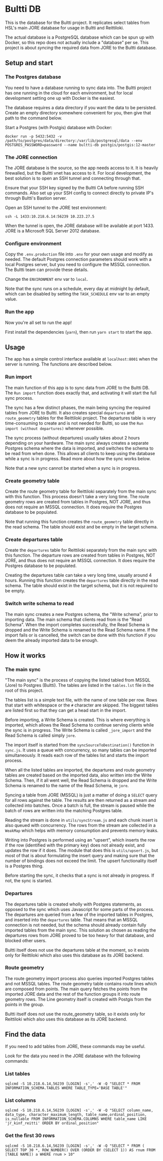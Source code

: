 # Bultti DB

This is the database for the Bultti project. It replicates select tables from HSL's main JORE database for usage in Bultti and Reittiloki.

The actual database is a PostgreSQL database which can be spun up with Docker, so this repo does not actually include a "database" per se. This project is about _syncing_ the required data from JORE to the Bultti database.

## Setup and start

### The Postgres database

You need to have a database running to sync data into. The Bultti project has one running in the cloud for each environment, but for local development setting one up with Docker is the easiest.

The database requires a data directory if you want the data to be persisted. Create an empty directory somewhere convenient for you, then give that path to the command below.

Start a Postgres (with Postgis) database with Docker:

```shell script
docker run -p 5432:5432 -v /path/to/postgres/data/directory:/var/lib/postgresql/data --env POSTGRES_PASSWORD=password --name bultti-db postgis/postgis:12-master
```

### The JORE connection

The JORE database is the source, so the app needs access to it. It is heavily firewalled, but the Bultti vnet has access to it. For local development, the best solution is to open an SSH tunnel and connecting through that.

Ensure that your SSH key signed by the Bultti CA before running SSH commands. Also set up your SSH config to connect directly to private IP's through Bultti's Bastion server.

Open an SSH tunnel to the JORE test environment:

```shell script
ssh -L 1433:10.218.6.14:56239 10.223.27.5
```

When the tunnel is open, the JORE database will be available at port 1433. JORE is a Microsoft SQL Server 2012 database.

### Configure environment

Copy the `.env.production` file into `.env` for your own usage and modify as needed. The default Postgres connection parameters should work with a local Postgres server, but you need to configure the MSSQL connection. The Bultti team can provide these details.

Change the `ENVIRONMENT` env var to `local`.

Note that the sync runs on a schedule, every day at midnight by default, which can be disabled by setting the `TASK_SCHEDULE` env var to an empty value.

### Run the app

Now you're all set to run the app!

First install the dependencies (`yarn`), then run `yarn start` to start the app.

## Usage

The app has a simple control interface available at `localhost:8001` when the server is running. The functions are described below.

### Run import

The main function of this app is to sync data from JORE to the Bultti DB. The `Run import` function does exactly that, and activating it will start the full sync process.

The sync has a few distinct phases, the main being syncing the required tables from JORE to Bultti. It also creates special `departures` and `route_geometry` tables for the Reittiloki project. The departures table is very time-consuming to create and is not needed for Bultti, so use the `Run import (without departures)` whenever possible.

The sync process (without departures) usually takes about 2 hours depending on your hardware. The main sync always creates a separate Postgres schema where the data is imported, and switches the schema to be read from when done. This allows all clients to keep using the database while a sync is in progress. Read more about how the sync works below.

Note that a new sync cannot be started when a sync is in progress.

### Create geometry table

Create the route geometry table for Reittiloki separately from the main sync with this function. This process doesn't take a very long time. The route geometry rows are created from tables in Postgres, NOT JORE, and thus does not require an MSSQL connection. It does require the Postgres database to be populated.

Note that running this function creates the `route_geometry` table directly in the read schema. The table should exist and be empty in the target schema.

### Create departures table

Create the `departures` table for Reittiloki separately from the main sync with this function. The departure rows are created from tables in Postgres, NOT JORE, and thus does not require an MSSQL connection. It does require the Postgres database to be populated.

Creating the departures table can take a very long time, usually around 4 hours. Running this function creates the `departures` table directly in the read schema. The table should exist in the target schema, but it is not required to be empty.

### Switch write schema to read

The main sync creates a new Postgres schema, the "Write schema", prior to importing data. The main schema that clients read from is the "Read Schema". When the import completes successfully, the Read Schema is dropped and the Write Schema is renamed to the Read Schema name. If the import fails or is cancelled, the switch can be done with this function if you deem the already imported data to be enough.

## How it works

### The main sync

"The main sync" is the process of copying the listed tabled from MSSQL (Jore) to Postgres (Bultti). The tables are listed in the `tables.lst` file in the root of this project.

The tables list is a simple text file, with the name of one table per row. Rows that start with whitespace or the `#` character are skipped. The biggest tables are listed first so that they can get a head start in the import.

Before importing, a Write Schema is created. This is where everything is imported, which allows the Read Schema to continue serving clients while the sync is in progress. The Write Schema is called `_jore_import` and the Read Schema is called simply `jore`.

The import itself is started from the `syncSourceToDestination()` function in `sync.js`. It uses a queue with concurrency, so many tables can be imported simultaneously. It reads each row of the tables list and starts the import process.

When all the listed tables are imported, the departures and route geometry tables are created based on the imported data, also written into the Write Schema. Then, if it all went well, the Read Schema is dropped and the Write Schema is renamed to the name of the Read Schema, ie `jore`.

Syncing a table from JORE (MSSQL) is just a matter of doing a `SELECT` query for all rows against the table. The results are then returned as a stream and collected into batches. Once a batch is full, the stream is paused while the batch of rows are written into the matching Postgres table.

Reading the stream is done in `utils/syncStream.js` and each chunk insert is also queued with concurrency. The rows from the stream are collected in a `WeakMap` which helps with memory consumption and prevents memory leaks.

Writing into Postgres is performed using an "upsert", which inserts the row if the row (identified with the primary key) does not already exist, and updates the row if it does. The module that does this is `utils/upsert.js`, but most of that is about formulating the insert query and making sure that the number of bindings does not exceed the limit. The upsert functionality itself is a Postgres thing.

Before starting the sync, it checks that a sync is not already in progress. If not, the sync is started.

### Departures

The departures table is created wholly with Postgres statements, as opposed to the sync which uses Javascript for some parts of the process. The departures are queried from a few of the imported tables in Postgres, and inserted into the `departures` table. That means that an MSSQL connection is not needed, but the schema should already contain fully imported tables from the main sync. This solution as chosen as reading the departures rows from JORE proved to be too heavy for that database, and blocked other users.

Bultti itself does not use the departures table at the moment, so it exists only for Reittiloki which also uses this database as its JORE backend.

### Route geometry

The route geometry import process also queries imported Postgres tables and not MSSQL tables. The route geometry table contains route lines which are composed from points. The main query fetches the points from the imported JORE data and the rest of the function groups it into route geometry rows. The Line geometry itself is created with Postgis from the points in the group.

Bultti itself does not use the route_geometry table, so it exists only for Reittiloki which also uses this database as its JORE backend.

## Find the data

If you need to add tables from JORE, these commands may be useful.

Look for the data you need in the JORE database with the following commands:

### List tables

```shell script
sqlcmd -S 10.218.6.14,56239 [LOGIN] -s',' -W -Q "SELECT * FROM INFORMATION_SCHEMA.TABLES WHERE TABLE_TYPE='BASE TABLE'"
```

### List columns

```shell script
sqlcmd -S 10.218.6.14,56239 [LOGIN] -s',' -W -Q "SELECT column_name, data_type, character_maximum_length, table_name,ordinal_position, is_nullable FROM INFORMATION_SCHEMA.COLUMNS WHERE table_name LIKE 'jr_kinf_reitti' ORDER BY ordinal_position"
```

### Get the first 30 rows

```shell script
sqlcmd -S 10.218.6.14,56239 [LOGIN] -s',' -W -Q "SELECT * FROM ( SELECT TOP 30 *, ROW_NUMBER() OVER (ORDER BY (SELECT 1)) AS rnum FROM [TABLE NAME]) a WHERE rnum > 10"
```
